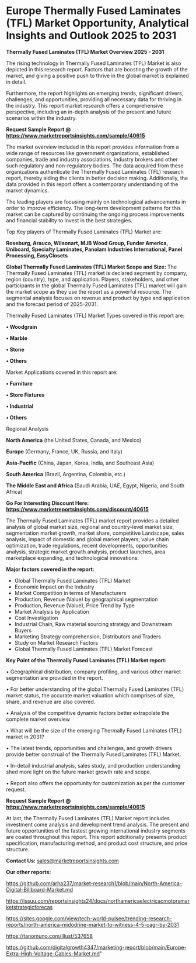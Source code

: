 # Europe Thermally Fused Laminates (TFL) Market Opportunity, Analytical Insights and Outlook 2025 to 2031

<Strong> Thermally Fused Laminates (TFL) Market Overview 2025 - 2031</strong>

The rising technology in Thermally Fused Laminates (TFL) Market is also depicted in this research report. Factors that are boosting the growth of the market, and giving a positive push to thrive in the global market is explained in detail.

Furthermore, the report highlights on emerging trends, significant drivers, challenges, and opportunities, providing all necessary data for thriving in the industry. This report market research offers a comprehensive perspective, including an in-depth analysis of the present and future scenarios within the industry.

<strong>Request Sample Report @ <a href=https://www.marketreportsinsights.com/sample/40615>https://www.marketreportsinsights.com/sample/40615</a></strong>

The market overview included in this report provides information from a wide range of resources like government organizations, established companies, trade and industry associations, industry brokers and other such regulatory and non-regulatory bodies. The data acquired from these organizations authenticate the Thermally Fused Laminates (TFL) research report, thereby aiding the clients in better decision making. Additionally, the data provided in this report offers a contemporary understanding of the market dynamics.

The leading players are focusing mainly on technological advancements in order to improve efficiency. The long-term development patterns for this market can be captured by continuing the ongoing process improvements and financial stability to invest in the best strategies.

Top Key players of Thermally Fused Laminates (TFL) Market are:

<strong>Roseburg, Arauco, Wilsonart, MJB Wood Group, Funder America, Uniboard, Specialty Laminates, Panolam Industries International, Panel Processing, EasyClosets</strong>

<strong><b>Global Thermally Fused Laminates (TFL) Market Scope and Size:</b></strong>
The Thermally Fused Laminates (TFL) market is declared segment by company, region (country), type, and application. Players, stakeholders, and other participants in the global Thermally Fused Laminates (TFL) market will gain the market scope as they use the report as a powerful resource. The segmental analysis focuses on revenue and product by type and application and the forecast period of 2025-2031.

Thermally Fused Laminates (TFL) Market Types covered in this report are:

<strong>•  Woodgrain

•  Marble

•  Stone

•  Others</strong>

Market Applications covered in this report are:

<strong>•  Furniture

•  Store Fixtures

•  Industrial  

•  Others</strong> 

Regional Analysis

<strong>North America</strong> (the United States, Canada, and Mexico)

<strong>Europe</strong> (Germany, France, UK, Russia, and Italy)

<strong>Asia-Pacific</strong> (China, Japan, Korea, India, and Southeast Asia)

<strong>South America</strong> (Brazil, Argentina, Colombia, etc.)

<strong>The Middle East and Africa</strong> (Saudi Arabia, UAE, Egypt, Nigeria, and South Africa)

<strong>Go For Interesting Discount Here: <a href=https://www.marketreportsinsights.com/discount/40615>https://www.marketreportsinsights.com/discount/40615</a></strong>

The Thermally Fused Laminates (TFL) market report provides a detailed analysis of global market size, regional and country-level market size, segmentation market growth, market share, competitive Landscape, sales analysis, impact of domestic and global market players, value chain optimization, trade regulations, recent developments, opportunities analysis, strategic market growth analysis, product launches, area marketplace expanding, and technological innovations.

<strong><b>Major factors covered in the report:</b></strong>
<ul>
  <li>Global Thermally Fused Laminates (TFL) Market </li>
  <li>Economic Impact on the Industry</li>
  <li>Market Competition in terms of Manufacturers</li>
  <li>Production, Revenue (Value) by geographical segmentation</li>
  <li>Production, Revenue (Value), Price Trend by Type</li>
  <li>Market Analysis by Application</li>
  <li>Cost Investigation</li>
  <li>Industrial Chain, Raw material sourcing strategy and Downstream Buyers</li>
  <li>Marketing Strategy comprehension, Distributors and Traders</li>
  <li>Study on Market Research Factors</li>
  <li>Global Thermally Fused Laminates (TFL) Market Forecast</li>
</ul>

<strong><b>Key Point of the Thermally Fused Laminates (TFL) Market report:</b></strong>

• Geographical distribution, company profiling, and various other market segmentation are provided in the report.

• For better understanding of the global Thermally Fused Laminates (TFL) market status, the accurate market valuation which comprises of size, share, and revenue are also covered.

• Analysis of the competitive dynamic factors better extrapolate the complete market overview

• What will be the size of the emerging Thermally Fused Laminates (TFL) market in 2031?

• The latest trends, opportunities and challenges, and growth drivers provide better construal of the Thermally Fused Laminates (TFL) Market.

• In-detail industrial analysis, sales study, and production understanding shed more light on the future market growth rate and scope.

• Report also offers the opportunity for customization as per the customer request.

<strong>Request Sample Report @ <a href=https://www.marketreportsinsights.com/sample/40615>https://www.marketreportsinsights.com/sample/40615</a></strong>

At last, the Thermally Fused Laminates (TFL) Market report includes investment come analysis and development trend analysis. The present and future opportunities of the fastest growing international industry segments are coated throughout this report. This report additionally presents product specification, manufacturing method, and product cost structure, and price structure.

<strong>Contact Us:</strong>
sales@marketreportsinsights.com

<strong>Our other reports:</strong>

<a href=https://github.com/arha237/market-research1/blob/main/North-America-Digital-Billboard-Market.md>https://github.com/arha237/market-research1/blob/main/North-America-Digital-Billboard-Market.md</a>

<a href=https://issuu.com/reportsinsights24/docs/northamericaelectricacmotorsmarketstrategicforecas>https://issuu.com/reportsinsights24/docs/northamericaelectricacmotorsmarketstrategicforecas</a>

<a href=https://sites.google.com/view/tech-world-pulsee/trending-research-reports/north-america-midodrine-market-to-witness-4-5-cagr-by-2031>https://sites.google.com/view/tech-world-pulsee/trending-research-reports/north-america-midodrine-market-to-witness-4-5-cagr-by-2031</a>

<a href=https://tanomuno.com/illust/537658>https://tanomuno.com/illust/537658</a>

<a href=https://github.com/digitalgrowth4347/marketing-report/blob/main/Europe-Extra-High-Voltage-Cables-Market.md>https://github.com/digitalgrowth4347/marketing-report/blob/main/Europe-Extra-High-Voltage-Cables-Market.md</a>"
